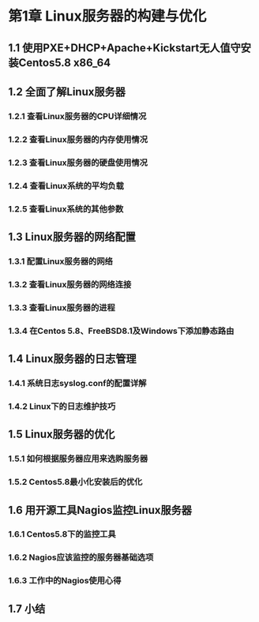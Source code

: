 # 第1章 Linux服务器的构建与优化

## 1.1 使用PXE+DHCP+Apache+Kickstart无人值守安装Centos5.8 x86_64


## 1.2 全面了解Linux服务器

### 1.2.1 查看Linux服务器的CPU详细情况

### 1.2.2 查看Linux服务器的内存使用情况

### 1.2.3 查看Linux服务器的硬盘使用情况

### 1.2.4 查看Linux系统的平均负载

### 1.2.5 查看Linux系统的其他参数


## 1.3 Linux服务器的网络配置

### 1.3.1 配置Linux服务器的网络

### 1.3.2 查看Linux服务器的网络连接

### 1.3.3 查看Linux服务器的进程

### 1.3.4 在Centos 5.8、FreeBSD8.1及Windows下添加静态路由


## 1.4 Linux服务器的日志管理

### 1.4.1 系统日志syslog.conf的配置详解

### 1.4.2 Linux下的日志维护技巧


## 1.5 Linux服务器的优化

### 1.5.1 如何根据服务器应用来选购服务器

### 1.5.2 Centos5.8最小化安装后的优化


## 1.6 用开源工具Nagios监控Linux服务器

### 1.6.1 Centos5.8下的监控工具

### 1.6.2 Nagios应该监控的服务器基础选项

### 1.6.3 工作中的Nagios使用心得

## 1.7 小结